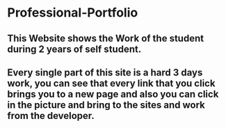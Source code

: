 # Professional-Portfolio

## This Website  shows the Work of the student during 2 years of self student.

## Every single part of this site is a hard 3 days work, you can see that every link that you click brings you to a new page and also you can click in the picture and bring to the sites and work from the developer.

